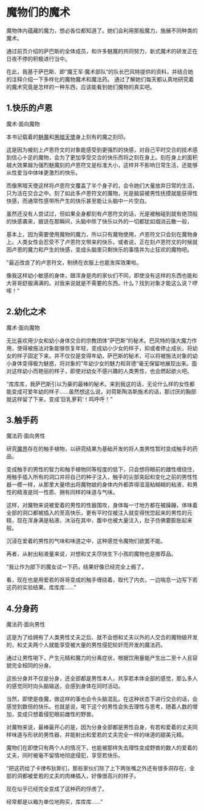 # 魔物们的魔术

魔物体内蕴藏的魔力，想必各位都知道了。她们会利用那股魔力，施展不同种类的魔术。

通过前页介绍的萨巴斯的全体成员，和许多魅魔的共同努力，新式魔术的研发正在日夜不停的积极进行当中。

在此，我基于萨巴斯、即“魔王军·魔术部队“的队长巴风特提供的资料，并结合她的注释介绍一下多样化的魔物魔术和魔法药。
通过了解她们每天都认真地研究着的魔术究竟是怎样的一种东西，应该能看到她们魔物的真实吧。

## 1.快乐的卢恩

魔术·面向魔物

本书记载着的[魅魔](01魅魔.md)和[黑暗天使](92黑暗天使.md)身上刻有的魔之刻印。

这是因为被刻上卢恩符文的对象能感受到更强烈的快感，对自己平时交合的技术感到信心十足的魔物，会为了更加享受交合的快乐而将之刻在身上。刻在身上的面积越大效果越为强烈魅魔刻的卢恩符文是标准大小，这样并不影响日常生活，还能够从性爱当中体味更激烈的快乐。

而像黑暗天使这样将卢恩符文覆盖了半个身子的，会令她们大量放弃日常的生活，只为活在交合之中。刻了如此多卢恩符文的魔物，光是脑袋被男性抚摸就能获得性快感，而通常性感带所产生的快乐甚至能让头脑中一片空白。

虽然还没有人尝试过，但如果全身都刻有卢恩符文的话，光是被触碰到就有绝顶般的快感袭来，据说在那瞬间，头脑中除了快乐以外的一切都犹如烟消云散一般，

基本上，因为需要使用魔物的魔力，所以只有魔物使用，卢恩符文只会刻在魔物身上。人类女性会忍受不了卢恩符文带来的快乐，或者说，正在刻卢恩符文的时候就因卢恩的魔力和产生的快感，变成头脑里只剩快乐的事情并为止狂欢的魔物吧。

"最近改良了的卢恩符文，制绣在衣服上也能发挥效果啦。

像我这样幼小敏感的身体，跟浑身是肉的家伙们不同，即使没有这样的东西也能和大哥哥舒服满满的。对我来说就是不需要的东西。什么？找到对象才能这么说？啰嗦！“

## 2.幼化之术

魔术·面向魔物

无比喜欢用少女和幼小身体交合的宗教团体“萨巴斯“的秘术。巴风特的强大魔力作用，使得被施法对象能够恢复年轻，变成幼小少女的样子，抑或者停止成长，将幼女的样子固定下来。并不仅仅是变得年幼，萨巴斯的秘术，可以将被施法对象的幼小身体变得极为魅惑，将对象的”年幼少女的魅力和背德“毫无保留地展现出来。面对这样幼小而艳丽的样子，即使对幼女不感兴趣的人类男性，也会燃起欲火吧。

“库库库，我萨巴斯引以为豪的最棒的秘术。来到我这的话，无论什么样的女性都能变成可爱年幼的样子……虽然想这么说，对荷斯陶洛斯施术的话，那讨厌的胸部就这样留了下来，变成’巨乳萝莉‘！鸣呼呼！”

## 3.触手药

魔法药·面向男性

研究[魔界](资料魔界.md)存在的触手植物，以研究结果为基础开发的将人类男性暂时变成触手的药品。

变成触手的男性的智力和触手植物同等程度的低下，只会想将眼前的雌性缠绕住，用触手插入所有的洞口并将自己的种子注入，触手的尖部突起和变化之前的男性性器一模一样，从那里大量喷出将魔物娘的身体内外都弄得湿滬粘糊糊的粘液，和男性的精液是同一性质、拥有同样的味道与气味。

这样，对魔物来说被爱着的男性的性器围攻，身体每一寸地方都在被躁蹦，体味着全部的洞口都被插入的至高快乐，更有平时仅被注入就变得恍您起来的男性的元精，现在浑身满是粘液，沐浴在其中，腹中也被大量注入，肚子仿佛要膨胀起来般。

沉浸在爱着的男性的气味和味道之中，这种感觉令魔物们欲罢不能。

再者，从射出粘液量来说，对想和丈夫尽快生下小孩的魔物也是推荐品。

“我让作为部下的魔女试一下药，结果好像已经完全上瘾了。

看，现在也是用爱若的哥哥变成的触手缠绕着，取代了内衣，一边喘息一边写下若这药的实验结果。库库库……”

## 4.分身药

魔法药·面向男性

这是为了给拥有了人类男性丈夫之后、就不会想和丈夫以外的人交合的魔物娘开发的，和丈夫两个人就能享受被大量的男性侵犯轮奸而开发的魔法药。

通过让男性喝下，产生元精和魔力的分离症状，根据饮用量能产生出二至十人且容貌完全相同的分身。

这些分身并不仅是分身，还全部都是男性本人，共享若本体全部的感觉，那么多人的感觉同时向头脑输送，会感到身体在同时活动。

当然，即使是夜魔，做这样的事也会令头脑混乱。在这种状态下进行交合的话，会感觉到数倍的快乐。也就是说，喝下这个的男性会失去理性与思考，随着人数的增加，变成只想着侵犯眼前雌性的野兽。

对魔物来说，最棒最开心的是，因为分身全部都是男性自身，有若和爱着的丈夫同样味道与形状的男性器，并能射出和爱若的丈夫完全一样的味道的甜美元精。

魔物们在即使只有两个人的情况下，也能被那样失去理性变成野兽的数人的爱着的丈夫，同时被毫不留情地彻底侵犯，享受若快乐。

”把这药给了卡律布狄斯们，那些家伙们除了上下两张嘴之外还有很多洞存在，全部的洞都被爱若的丈夫的肉棒插入，好像很高兴的样子。

现在似乎已经完全变成了这种药的俘虏了。

经常都是以箱为单位地购买，库库库……”
